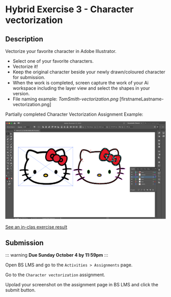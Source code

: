 # Hybrid Exercise 3 - Character vectorization

## Description

Vectorize your favorite character in Adobe Illustrator.

- Select one of your favorite characters. 
- Vectorize it!
- Keep the original character beside your newly drawn/coloured character for submission.
- When the work is completed, screen capture the work of your Ai workspace including the layer view and select the shapes in your version.
- File naming example: *TomSmith-vectorization.png* [firstnameLastname-vectorization.png]

Partially completed Character Vectorization Assignment Example: 

<img src="../assets/3_character-vectorization-example.png" alt="Character Vectorization Assignment Example">

[See an in-clas exercise result](https://drive.google.com/file/d/1eLbVOrUTxzpRPuPwh8J_uJVP2LEiMIg3/view?usp=sharing)

## Submission

::: warning
**Due Sunday October 4 by 11:59pm**
:::

Open BS LMS and go to the `Activities > Assignments` page.

Go to the `Character vectorization` assignment.

Upolad your screenshot on the assignment page in BS LMS and click the submit button.